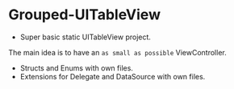 # Grouped-UITableView

- Super basic static UITableView project. 

The main idea is to have an `as small as possible` ViewController.

- Structs and Enums with own files.
- Extensions for Delegate and DataSource with own files.
